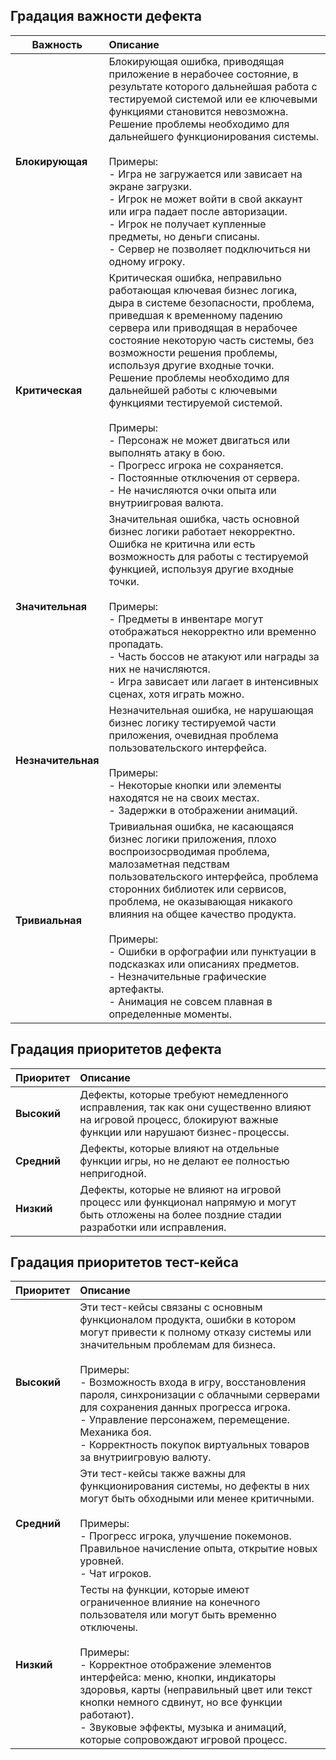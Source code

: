 ## **Градация важности дефекта** 

| Важность | Описание |
| ----- | :---- |
|  **Блокирующая** | Блокирующая ошибка, приводящая приложение в нерабочее состояние, в результате которого дальнейшая работа с тестируемой системой или ее ключевыми функциями становится невозможна. Решение проблемы необходимо для дальнейшего функционирования системы. <br><br>Примеры: <br> - Игра не загружается или зависает на экране загрузки. <br> - Игрок не может войти в свой аккаунт или игра падает после авторизации. <br> - Игрок не получает купленные предметы, но деньги списаны. <br> - Сервер не позволяет подключиться ни одному игроку. |
|  **Критическая**  | Критическая ошибка, неправильно работающая ключевая бизнес логика, дыра в системе безопасности, проблема, приведшая к временному падению сервера или приводящая в нерабочее состояние некоторую часть системы, без возможности решения проблемы, используя другие входные точки. Решение проблемы необходимо для дальнейшей работы с ключевыми функциями тестируемой системой. <br><br>Примеры: <br> - Персонаж не может двигаться или выполнять атаку в бою. <br> - Прогресс игрока не сохраняется. <br> - Постоянные отключения от сервера. <br> - Не начисляются очки опыта или внутриигровая валюта. |
| **Значительная**  | Значительная ошибка, часть основной бизнес логики работает некорректно. Ошибка не критична или есть возможность для работы с тестируемой функцией, используя другие входные точки. <br><br>Примеры: <br> - Предметы в инвентаре могут отображаться некорректно или временно пропадать. <br> - Часть боссов не атакуют или награды за них не начисляются. <br> - Игра зависает или лагает в интенсивных сценах, хотя играть можно. |
| **Незначительная**  | Незначительная ошибка, не нарушающая бизнес логику тестируемой части приложения, очевидная проблема пользовательского интерфейса. <br><br>Примеры: <br> - Некоторые кнопки или элементы находятся не на своих местах. <br> - Задержки в отображении анимаций. |
| **Тривиальная**  | Тривиальная ошибка, не касающаяся бизнес логики приложения, плохо воспроизосрводимая проблема, малозаметная педствам пользовательского интерфейса, проблема сторонних библиотек или сервисов, проблема, не оказывающая никакого влияния на общее качество продукта. <br><br>Примеры: <br> - Ошибки в орфографии или пунктуации в подсказках или описаниях предметов. <br> - Незначительные графические артефакты. <br> - Анимация не совсем плавная в определенные моменты. |

## **Градация приоритетов дефекта** 

| Приоритет | Описание |
| :---- | :---- |
| **Высокий**  |  Дефекты, которые требуют немедленного исправления, так как они существенно влияют на игровой процесс, блокируют важные функции или нарушают бизнес-процессы. |
| **Средний**  |  Дефекты, которые влияют на отдельные функции игры, но не делают ее полностью непригодной.  |
| **Низкий**  | Дефекты, которые не влияют на игровой процесс или функционал напрямую и могут быть отложены на более поздние стадии разработки или исправления. |

## 

## **Градация приоритетов тест-кейса** 

| Приоритет | Описание |
| :---- | :---- |
| **Высокий**  | Эти тест-кейсы связаны с основным функционалом продукта, ошибки в котором могут привести к полному отказу системы или значительным проблемам для бизнеса. <br><br>Примеры: <br> - Возможность входа в игру, восстановления пароля, синхронизации с облачными серверами для сохранения данных прогресса игрока. <br> - Управление персонажем, перемещение. Механика боя. <br> - Корректность покупок виртуальных товаров за внутриигровую валюту. |
| **Средний**  | Эти тест-кейсы также важны для функционирования системы, но дефекты в них могут быть обходными или менее критичными. <br><br>Примеры: <br> - Прогресс игрока, улучшение покемонов. Правильное начисление опыта, открытие новых уровней. <br> - Чат игроков. |
| **Низкий**  | Тесты на функции, которые имеют ограниченное влияние на конечного пользователя или могут быть временно отключены. <br><br>Примеры:  <br> - Корректное отображение элементов интерфейса: меню, кнопки, индикаторы здоровья, карты (неправильный цвет или текст кнопки немного сдвинут, но все функции работают). <br> - Звуковые эффекты, музыка и анимаций, которые сопровождают игровой процесс.  |
